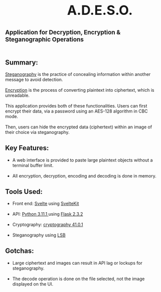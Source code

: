 <div class="text-column">
 <h2 style="margin-top: 5px; text-indent: 200px; font-size: 3em">A.D.E.S.O.</h2>
 <h2 style="margin-top: 0px; text-indent: 0px; font-size: 1.35em">
     <b>A</b>pplication for
     <b>D</b>ecryption, <b>E</b>ncryption &
     <b>S</b>teganographic <b>O</b>perations
 </h2>
 <h2 style="margin-top: 50px;"><b>Summary:</b></h2>
 <p style="margin-top: 0px;">
  <a href="https://csrc.nist.gov/glossary/term/steganography">Steganography</a>
  is the practice of concealing information within another message to avoid detection.
  <br><br><a href="https://www.nist.gov/cryptography">Encryption</a>
  is the process of converting plaintext into ciphertext, which is unreadable.
  <br><br> This application provides both of these functionalities.  Users can first encrypt their data, via
  a password using an AES-128 algorithm in CBC mode. <br><br>Then, users can hide the encrypted data (ciphertext)
  within an image of their choice via steganography.
 </p>
 <h2 style="margin-top: 30px;"><b>Key Features:</b></h2>
 <ul style="margin-top: 5px;">
  <li>A web interface is provided to paste large plaintext objects without a terminal buffer limit.</li>
  <br>
  <li>All encryption, decryption, encoding and decoding is done in memory.</li>
 </ul>
 <h2 style="margin-top: 30px;"><b>Tools Used:</b></h2>
 <ul style="margin-top: 5px;">
  <li>Front end: <a href="https://svelte.dev/">Svelte</a> using <a href="https://kit.svelte.dev/">SvelteKit</a> </li>
  <br>
  <li>API: <a href="https://www.python.org/">Python 3.11.1 </a> using <a href="https://pypi.org/project/Flask/">Flask 2.3.2</a> </li>
  <br>
  <li>Cryptography: <a href="https://pypi.org/project/cryptography/">cryptography 41.0.1</a> </li>
  <br>
  <li>Steganography using <a href="https://wiki.bi0s.in/forensics/lsb/">LSB</a></li>
 </ul>
 <h2 style="margin-top: 30px;"><b>Gotchas:</b></h2>
 <ul style="margin-top: 5px;">
  <li>Large ciphertext and images can result in API lag or lockups for steganography.</li>
  <br>
  <li>The decode operation is done on the file selected, not the image displayed on the UI.</li>
 </ul>
</div>
